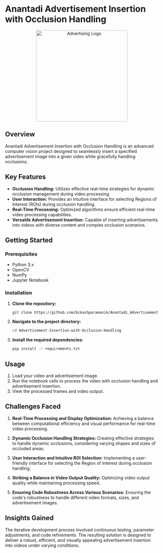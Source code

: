 # Anantadi Advertisement Insertion with Occlusion Handling

<div align="center">
  <img src=D:\TF_GPU\Image-watermark-overlay-on-Video\Advertisement Image.jpg alt="Advertising Logo" width="300">
</div>

## Overview

Anantadi Advertisement Insertion with Occlusion Handling is an advanced computer vision project designed to seamlessly insert a specified advertisement image into a given video while gracefully handling occlusions.

## Key Features

- **Occlusion Handling:** Utilizes effective real-time strategies for dynamic occlusion management during video processing.
- **User Interaction:** Provides an intuitive interface for selecting Regions of Interest (ROIs) during occlusion handling.
- **Real-Time Processing:** Optimized algorithms ensure efficient real-time video processing capabilities.
- **Versatile Advertisement Insertion:** Capable of inserting advertisements into videos with diverse content and complex occlusion scenarios.

## Getting Started

### Prerequisites

- Python 3.x
- OpenCV
- NumPy
- Jupyter Notebook

### Installation

1. **Clone the repository:**
   ```bash
   git clone https://github.com/bikashparamanik/Anantadi_Advertisement-Insertion-with-Occlusion-Handling.git
2. **Navigate to the project directory:**
    ```bash
    cd Advertisement-Insertion-with-Occlusion-Handling
2. **Install the required dependencies:**
    ```bash
    pip install -r requirements.txt
## Usage

1. Load your video and advertisement image.
2. Run the notebook cells to process the video with occlusion handling and advertisement insertion.
3. View the processed frames and video output.

## Challenges Faced

1. **Real-Time Processing and Display Optimization:**
Achieving a balance between computational efficiency and visual performance for real-time video processing.

2. **Dynamic Occlusion Handling Strategies:**
Creating effective strategies to handle dynamic occlusions, considering varying shapes and sizes of occluded areas.

3. **User Interaction and Intuitive ROI Selection:**
Implementing a user-friendly interface for selecting the Region of Interest during occlusion handling.

4. **Striking a Balance in Video Output Quality:**
Optimizing video output quality while maintaining processing speed.

5. **Ensuring Code Robustness Across Various Scenarios:**
Ensuring the code's robustness to handle different video formats, sizes, and advertisement images.

## Insights Gained

The iterative development process involved continuous testing, parameter adjustments, and code refinements. The resulting solution is designed to deliver a robust, efficient, and visually appealing advertisement insertion into videos under varying conditions.
